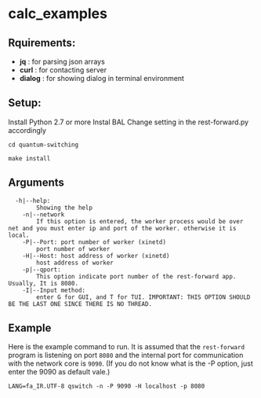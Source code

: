 calc_examples
=============

## Rquirements:
* __jq__     : for parsing json arrays
* __curl__   : for contacting server
* __dialog__ : for showing dialog in terminal environment

## Setup:
Install Python 2.7 or more
Instal BAL
Change setting in the rest-forward.py accordingly


`cd quantum-switching`

`make install`

## Arguments
``` 
  -h|--help:
        Showing the help
    -n|--network
        If this option is entered, the worker process would be over net and you must enter ip and port of the worker. otherwise it is local.
    -P|--Port: port number of worker (xinetd)
        port number of worker
    -H|--Host: host address of worker (xinetd)
        host address of worker
    -p|--qport: 
        This option indicate port number of the rest-forward app. Usually, It is 8080.
    -I|--Input method: 
        enter G for GUI, and T for TUI. IMPORTANT: THIS OPTION SHOULD BE THE LAST ONE SINCE THERE IS NO THREAD.
```

## Example
Here is the example command to run. It is assumed that the `rest-forward` program is listening on port `8080` and the internal port for communication with the network core is `9090`. (If you do not know what is the -P option, just enter the 9090 as default vale.)


`LANG=fa_IR.UTF-8 qswitch -n -P 9090 -H localhost -p 8080`

